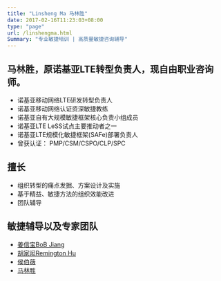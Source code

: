 ```yaml
---
title: "Linsheng Ma 马林胜"
date: 2017-02-16T11:23:03+08:00
type: "page"
url: /linshengma.html
Summary: "专业敏捷培训 | 高质量敏捷咨询辅导"
---
```


## 马林胜，原诺基亚LTE转型负责人，现自由职业咨询师。

- 诺基亚移动网络LTE研发转型负责人
- 诺基亚移动网络认证资深敏捷教练
- 诺基亚自有大规模敏捷框架核心负责小组成员
- 诺基亚LTE LeSS试点主要推动者之一
- 诺基亚LTE规模化敏捷框架(SAFe)部署负责人
- 曾获认证： PMP/CSM/CSPO/CLP/SPC

## 擅长

- 组织转型的痛点发掘、方案设计及实施
- 基于精益、敏捷方法的组织效能改进
- 团队辅导

## 敏捷辅导以及专家团队

- [姜信宝BoB Jiang](/me)
- [胡家闳Remington Hu](/remington.html)
- [侯伯薇](https://cn.linkedin.com/in/houbowei)
- [马林胜](/linsheng.html)

